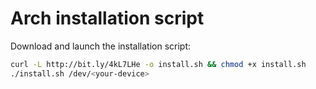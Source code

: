 # Arch installation script
Download and launch the installation script:
```bash
curl -L http://bit.ly/4kL7LHe -o install.sh && chmod +x install.sh
./install.sh /dev/<your-device>
```

